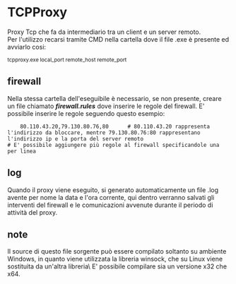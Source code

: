 # TCPProxy
Proxy Tcp che fa da intermediario tra un client e un server remoto.\
Per l'utilizzo recarsi tramite CMD nella cartella dove il file .exe è presente ed avviarlo cosi:

<sub>tcpproxy.exe local_port remote_host remote_port</sub>
## firewall
Nella stessa cartella dell'eseguibile è necessario, se non presente, creare un file chiamato ***firewall.rules*** dove inserire le regole del firewall. 
E' possibile inserire le regole seguendo questo esempio:

                   
        80.110.43.20,79.130.80.76,80      # 80.110.43.20 rappresenta l'indirizzo da bloccare, mentre 79.130.80.76:80 rappresentano l'indirizzo ip e la porta del server remoto                                           # E' possibile aggiungere più regole al firewall specificandole una per linea
       

## log
Quando il proxy viene eseguito, si generato automaticamente un file .log avente per nome la data e l'ora corrente, qui dentro verranno salvati gli interventi del firewall e le comunicazioni avvenute durante il periodo di attività del proxy.
## note
Il source di questo file sorgente può essere compilato soltanto su ambiente Windows, in quanto viene utilizzata la libreria winsock, che su Linux viene sostituita da un'altra libreria\ E' possibile compilare sia un versione x32 che x64.
